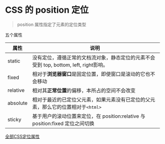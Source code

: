 # CSS 的 position 定位
> position 属性指定了元素的定位类型

五个属性

| 属性     | 说明                                                                                  |
| -------- | ------------------------------------------------------------------------------------- |
| static   | 没有定位，遵循正常的文档流对象，静态定位的元素不会受到 top, bottom, left, right影响。 |
| fixed    | 相对于**浏览器窗口**是固定位置，即使窗口是滚动的它也不会移动                          |
| relative | 相对其**正常位置**的偏移，本所占的空间不会改变                                        |
| absolute | 相对于最近的已定位父元素，如果元素没有已定位的父元素，那么它的位置相对于`<html>`      |
| sticky   | 基于用户的滚动位置来定位，在 position:relative 与 position:fixed 定位之间切换         |

[全部CSS定位属性](https://www.runoob.com/css/css-positioning.html)


